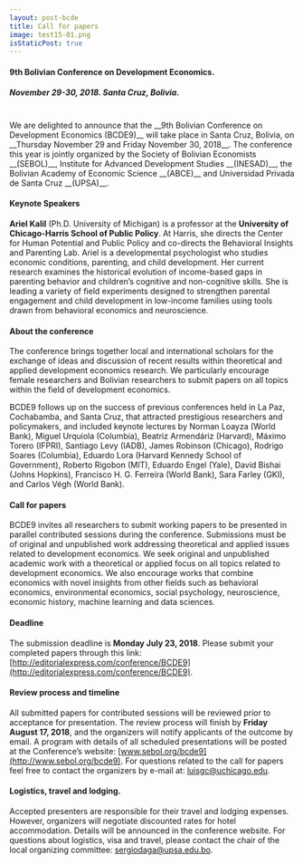 ```yaml
---
layout: post-bcde
title: Call for papers
image: test15-01.png
isStaticPost: true
---
```


#### 9th Bolivian Conference on Development Economics.
##### November 29-30, 2018. Santa Cruz, Bolivia.
<br>
We are delighted to announce that the __9th Bolivian Conference on Development Economics (BCDE9)__ will take place in Santa Cruz, Bolivia, on __Thursday November 29 and Friday November 30, 2018__. The conference this year is jointly organized by the Society of Bolivian Economists __(SEBOL)__, Institute for Advanced Development Studies __(INESAD)__, the Bolivian Academy of Economic Science __(ABCE)__ and Universidad Privada de Santa Cruz __(UPSA)__.

#### Keynote Speakers
__Ariel Kalil__ (Ph.D. University of Michigan) is a professor at the __University of Chicago-Harris School of Public Policy__. At Harris, she directs the Center for Human Potential and Public Policy and co-directs the Behavioral Insights and Parenting Lab. Ariel is a developmental psychologist who studies economic conditions, parenting, and child development. Her current research examines the historical evolution of income-based gaps in parenting behavior and children’s cognitive and non-cognitive skills. She is leading a variety of field experiments designed to strengthen parental engagement and child development in low-income families using tools drawn from behavioral economics and neuroscience.

#### About the conference
The conference brings together local and international scholars for the exchange of ideas and discussion of recent results within theoretical and applied development economics research. We particularly encourage female researchers and Bolivian researchers to submit papers on all topics within the field of development economics.

BCDE9 follows up on the success of previous conferences held in La Paz, Cochabamba, and Santa Cruz, that attracted prestigious researchers and policymakers, and included keynote lectures by Norman Loayza (World Bank), Miguel Urquiola (Columbia), Beatriz Armendáriz (Harvard), Máximo Torero (IFPRI), Santiago Levy (IADB), James Robinson (Chicago), Rodrigo Soares (Columbia), Eduardo Lora (Harvard Kennedy School of Government), Roberto Rigobon (MIT), Eduardo Engel (Yale), David Bishai (Johns Hopkins), Francisco H. G. Ferreira (World Bank), Sara Farley (GKI), and Carlos Végh (World Bank).

#### Call for papers
BCDE9 invites all researchers to submit working papers to be presented in parallel contributed sessions during the conference. Submissions must be of original and unpublished work addressing theoretical and applied issues related to development economics.  We seek original and unpublished academic work with a theoretical or applied focus on all topics related to development economics. We also encourage works that combine economics with novel insights from other fields such as behavioral economics, environmental economics, social psychology, neuroscience, economic history, machine learning and data sciences.

#### Deadline
The submission deadline is __Monday July 23, 2018__. Please submit your completed papers through this link: [http://editorialexpress.com/conference/BCDE9](http://editorialexpress.com/conference/BCDE9).

#### Review process and timeline
All submitted papers for contributed sessions will be reviewed prior to acceptance for presentation. The review process will finish by __Friday August 17, 2018__, and the organizers will notify applicants of the outcome by email.  A program with details of all scheduled presentations will be posted at the Conference’s website: [www.sebol.org/bcde9](http://www.sebol.org/bcde9). For questions related to the call for papers feel free to contact the organizers by e-mail at: [luisgc@uchicago.edu](mailto:luisgc@uchicago.edu).

#### Logistics, travel and lodging.
Accepted presenters are responsible for their travel and lodging expenses. However, organizers will negotiate discounted rates for hotel accommodation. Details will be announced in the conference website. For questions about logistics, visa and travel, please contact the chair of the local organizing committee: [sergiodaga@upsa.edu.bo](mailto:sergiodaga@upsa.edu.bo).
